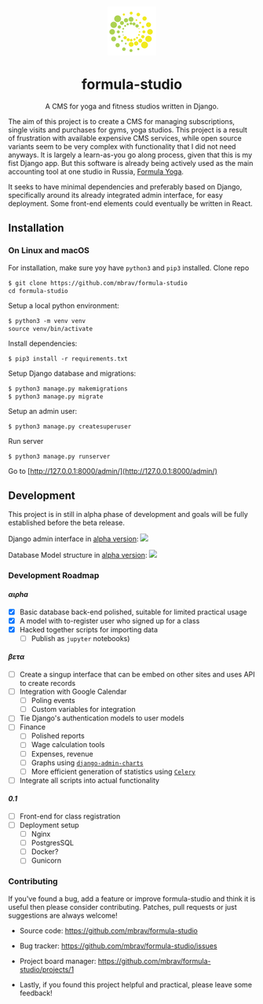<p align="center">
    <a href="https://github.com/mbrav/formula-studio" target="_blank" rel="noopener noreferrer">
        <img width="100" src="static/admin/img/logo.png" title="formula-studio">
    </a>
</p>

<h1 align="center">formula-studio</h2>

<p align="center"> A CMS for yoga and fitness studios written in Django. </p>

The aim of this project is to create a CMS for managing subscriptions, single visits and purchases for gyms, yoga studios. This project is a result of frustration with available expensive CMS services, while open source variants seem to be very complex with functionality that I did not need anyways. It is largely a learn-as-you go along process, given that this is my fist Django app. But this software is already being actively used as the main accounting tool at one studio in Russia, [Formula Yoga](https://www.formulayoga.com/).   

It seeks to have minimal dependencies and preferably based on Django, specifically around its already integrated admin interface, for easy deployment. Some front-end elements could eventually be written in React. 


## Installation 
 
### On Linux and macOS

For installation, make sure yoy have `python3` and `pip3` installed. Clone repo

```
$ git clone https://github.com/mbrav/formula-studio
cd formula-studio
```

Setup a local python environment:

```
$ python3 -m venv venv
source venv/bin/activate
```

Install dependencies:

```
$ pip3 install -r requirements.txt
```

Setup Django database and migrations:

```
$ python3 manage.py makemigrations
$ python3 manage.py migrate
```

Setup an admin user:

```
$ python3 manage.py createsuperuser
```

Run server

```
$ python3 manage.py runserver
```

Go to [http://127.0.0.1:8000/admin/](http://127.0.0.1:8000/admin/)

## Development

This project is in still in alpha phase of development and goals will be fully established before the beta release.

Django admin interface in [alpha version](https://github.com/mbrav/formula-studio/releases/tag/alpha):
![](https://i.imgur.com/9w7qojU.png) 

Database Model structure in [alpha version](https://github.com/mbrav/formula-studio/releases/tag/alpha):
![](https://i.imgur.com/r57wa1O.png) 

### Development Roadmap

#### *αιρha*
- [x] Basic database back-end polished, suitable for limited practical usage
- [x] A model with to-register user who signed up for a class
- [x] Hacked together scripts for importing data
	- [ ] Publish as `jupyter` notebooks) 

#### *βετα*
- [ ] Create a singup interface that can be embed on other sites and uses API to create records
- [ ] Integration with Google Calendar
    - [ ] Poling events 
    - [ ] Custom variables for integration 
- [ ] Tie Django's authentication models to user models
- [ ] Finance
	- [ ] Polished reports
	- [ ] Wage calculation tools 
	- [ ] Expenses, revenue
	- [ ] Graphs using [`django-admin-charts`](https://github.com/PetrDlouhy/django-admin-charts)
	- [ ] More efficient generation of statistics using [`Celery`](https://docs.celeryproject.org/en/stable/)
- [ ] Integrate all scripts into actual functionality  

#### *0.1*
- [ ] Front-end for class registration 
- [ ] Deployment setup
	- [ ] Nginx
	- [ ] PostgresSQL
	- [ ] Docker?
	- [ ] Gunicorn
 
### Contributing

If you've found a bug, add a feature or improve formula-studio and think it is useful then please consider contributing. Patches, pull requests or just suggestions are always welcome!

- Source code: https://github.com/mbrav/formula-studio

- Bug tracker: https://github.com/mbrav/formula-studio/issues

- Project board manager: https://github.com/mbrav/formula-studio/projects/1

- Lastly, if you found this project helpful and practical, please leave some feedback!

